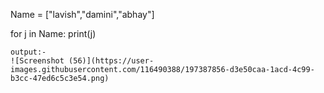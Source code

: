 Name = ["lavish","damini","abhay"]

for j in  Name:
    print(j)
    
    output:-
    ![Screenshot (56)](https://user-images.githubusercontent.com/116490388/197387856-d3e50caa-1acd-4c99-b3cc-47ed6c5c3e54.png)
